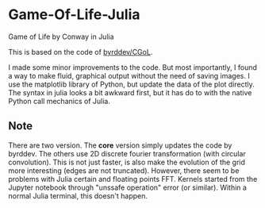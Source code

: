 # Game-Of-Life-Julia
Game of Life by Conway in Julia

This is based on the code of [byrddev/CGoL](https://github.com/byrddev/CGoL).

I made some minor improvements to the code. But most importantly, I found a way to make fluid, graphical output without the 
need of saving images. I use the matplotlib library of Python, but update the data of the plot directly.
The syntax in julia looks a bit awkward first, but it has do to with the native Python call mechanics of Julia.

## Note
There are two version. The **core** version simply updates the code by byrddev.
The others use 2D discrete fourier transformation (with circular convolution). This is not just faster, is also make the evolution of the grid more interesting (edges are not truncated). However, there seem to be problems with Julia certain and floating points FFT. Kernels started from the Jupyter notebook through "unssafe operation" error (or similar). Within a normal Julia terminal, this doesn't happen.

